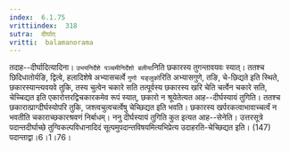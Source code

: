 ```yaml
---
index:  6.1.75
vrittiindex:  318
sutra:  दीर्घात्
vritti:  balamanorama 
---
```


तदाह--दीर्घादित्यादिना। `उभयनिर्देशे पञ्चमीनिर्देशो बलीया`निति छकारस्य तुगन्तावयवः स्यात्। ततश्च छिदिधातोर्यङि, द्वित्वे, हलादिशेषे अभ्यासचर्त्वे `गुणो यङ्लुको`रिति अभ्यासगुणे, तङि, चे-छिद्यते इति स्थिते, छकारस्यान्त्यवयवे तुकि, तस्य चुत्वेन चकारे सति तत्पूर्वस्य छकारस्य खरि चेति चर्त्वेन चकारे सति, चेच्चिद्यत इति एकारोत्तरद्विचकारकमेव रूपं स्यात्, छकारो न श्रूयेतेत्यत आह--दीर्घस्यायं तुगिति। ततश्च छकारात्प्राग्दीर्घस्योपरि तुकि, जश्त्वचुत्वचर्त्वेषु चेच्छिद्यत इति भवति। छकारस्य खर्परकत्वाभावाच्चर्त्वं न भवतीति चकाराच्छकारश्रवणं निर्बाधम्। ननु दीर्घस्यायं तुगिति कुत इत्यत आह--सेनेति। उत्तरसूत्रे पदान्तदीर्घाच्छे तुग्विकल्पविधानादिदं सूत्पमुपदान्तविषयमित्यभिप्रेत्य उदाहरति-चेच्छिद्यत इति। (147) पदान्ताद्वा।6।1।76।

